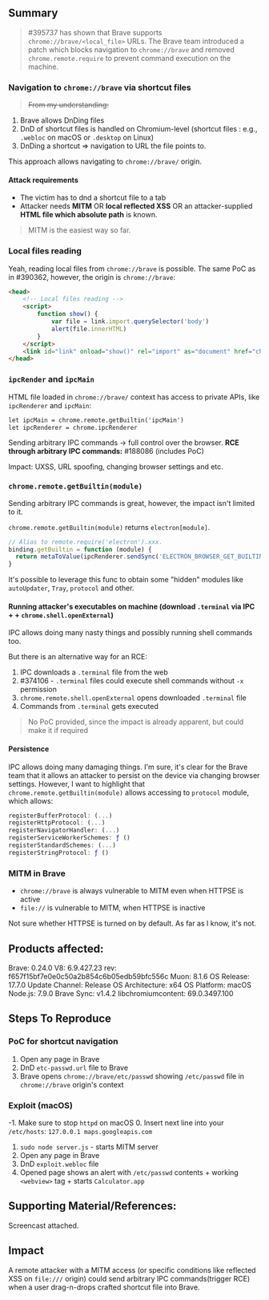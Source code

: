 ## Summary

> \#395737 has shown that Brave supports `chrome://brave/<local_file>` URLs.
> The Brave team introduced a patch which blocks navigation to `chrome://brave` and removed `chrome.remote.require` to prevent command execution on the machine.

### Navigation to `chrome://brave` via shortcut files

> ~~From my understanding:~~

1. Brave allows DnDing files
2. DnD of shortcut files is handled on Chromium-level (shortcut files : e.g., `.webloc` on macOS or `.desktop` on Linux) 
3. DnDing a shortcut => navigation to URL the file points to.

This approach allows navigating to `chrome://brave/` origin.

#### Attack requirements

- The victim has to dnd a shortcut file to a tab
- Attacker needs **MITM** OR **local reflected XSS** OR an attacker-supplied **HTML file which absolute path** is known.

> MITM is the easiest way so far.

### Local files reading

Yeah, reading local files from `chrome://brave` is possible.
The same PoC as in #390362, however, the origin is `chrome://brave`:

``` html
<head>
    <!-- Local files reading -->
    <script>
        function show() {
            var file = link.import.querySelector('body')
            alert(file.innerHTML)
        }
    </script>
    <link id="link" onload="show()" rel="import" as="document" href="chrome://brave/etc/passwd">
</head>
```

### `ipcRender` and `ipcMain`

HTML file loaded in `chrome://brave/` context has access to private APIs, like `ipcRenderer` and `ipcMain`:

``` html
let ipcMain = chrome.remote.getBuiltin('ipcMain')
let ipcRenderer = chrome.ipcRenderer
```

Sending arbitrary IPC commands -> full control over the browser.
**RCE through arbitrary IPC commands:** #188086 (includes PoC)

Impact: UXSS, URL spoofing, changing browser settings and etc.

### `chrome.remote.getBuiltin(module)`

Sending arbitrary IPC commands is great, however, the impact isn't limited to it.

`chrome.remote.getBuiltin(module)` returns `electron[module]`.
```js
// Alias to remote.require('electron').xxx.
binding.getBuiltin = function (module) {
  return metaToValue(ipcRenderer.sendSync('ELECTRON_BROWSER_GET_BUILTIN', module))
}
```

It's possible to leverage this func to obtain some "hidden" modules like `autoUpdater`, `Tray`, `protocol` and other.

#### Running attacker's executables on machine (download `.terminal` via IPC + <lack-of-quarantine> + `chrome.shell.openExternal`)

IPC allows doing many nasty things and possibly running shell commands too.

But there is an alternative way for an RCE:
1. IPC downloads a `.terminal` file from the web
2. #374106 - `.terminal` files could execute shell commands without `-x` permission
3. `chrome.remote.shell.openExternal` opens downloaded `.terminal` file
4. Commands from `.terminal` gets executed

> No PoC provided, since the impact is already apparent, but could make it if required

#### Persistence

IPC allows doing many damaging things. 
I'm sure, it's clear for the Brave team that it allows an attacker to persist on the device via changing browser settings.
However, I want to highlight that `chrome.remote.getBuiltin(module)` allows accessing to `protocol` module, which allows:

```js
registerBufferProtocol: (...)
registerHttpProtocol: (...)
registerNavigatorHandler: (...)
registerServiceWorkerSchemes: ƒ ()
registerStandardSchemes: (...)
registerStringProtocol: ƒ ()
```

### MITM in Brave

- `chrome://brave` is always vulnerable to MITM even when HTTPSE is active
- `file://` is vulnerable to MITM, when HTTPSE is inactive

Not sure whether HTTPSE is turned on by default.
As far as I know, it's not.

## Products affected: 

Brave: 0.24.0 
V8: 6.9.427.23 
rev: f657f15bf7e0e0c50a2b854c6b05edb59bfc556c 
Muon: 8.1.6 
OS Release: 17.7.0 
Update Channel: Release 
OS Architecture: x64 
OS Platform: macOS 
Node.js: 7.9.0 
Brave Sync: v1.4.2 
libchromiumcontent: 69.0.3497.100

## Steps To Reproduce

### PoC for shortcut navigation

1. Open any page in Brave
2. DnD `etc-passwd.url` file to Brave
3. Brave opens `chrome://brave/etc/passwd` showing `/etc/passwd` file in `chrome://brave` origin's context

### Exploit (macOS)

-1. Make sure to stop `httpd` on macOS
0. Insert next line into your `/etc/hosts`: `127.0.0.1 maps.googleapis.com`
1. `sudo node server.js` - starts MITM server
2. Open any page in Brave
3. DnD `exploit.webloc` file
4. Opened page shows an alert with `/etc/passwd` contents + working `<webview>` tag  + starts `Calculator.app`

## Supporting Material/References:

Screencast attached.


## Impact

A remote attacker with a MITM access (or specific conditions like reflected XSS on `file:///` origin) could send arbitrary IPC commands(trigger RCE) when a user drag-n-drops 
crafted shortcut file into Brave.

